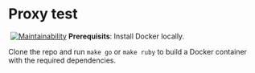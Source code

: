 # Proxy test
[![<Proxy>](https://circleci.com/gh/stabenfeldt/proxy.svg?style=svg)](<https://app.circleci.com/pipelines/github/stabenfeldt/proxy>)
[![Maintainability](https://api.codeclimate.com/v1/badges/592780715f27fc690a9e/maintainability)](https://codeclimate.com/github/stabenfeldt/proxy/maintainability)
**Prerequisits**: Install Docker locally.

Clone the repo and run `make go` or `make ruby` to build a Docker container with the required dependencies.

